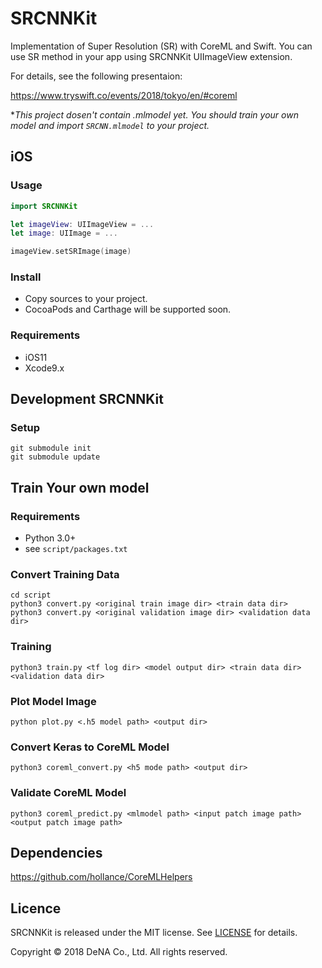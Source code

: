# SRCNNKit
Implementation of Super Resolution (SR) with CoreML and Swift. You can use SR method in your app using SRCNNKit UIImageView extension.

For details, see the following presentaion:

https://www.tryswift.co/events/2018/tokyo/en/#coreml

**This project dosen't contain *.mlmodel yet. You should train your own model and import `SRCNN.mlmodel` to your project.**


## iOS

### Usage

```swift
import SRCNNKit

let imageView: UIImageView = ...
let image: UIImage = ...

imageView.setSRImage(image)
```

### Install
- Copy sources to your project.
- CocoaPods and Carthage will be supported soon.

### Requirements
- iOS11
- Xcode9.x

## Development SRCNNKit

### Setup
```shell
git submodule init
git submodule update
```

## Train Your own model

### Requirements
- Python 3.0+
- see `script/packages.txt`

### Convert Training Data

```shell
cd script
python3 convert.py <original train image dir> <train data dir>
python3 convert.py <original validation image dir> <validation data dir>
```

### Training
```shell
python3 train.py <tf log dir> <model output dir> <train data dir> <validation data dir>

```
### Plot Model Image
```shell
python plot.py <.h5 model path> <output dir>
```

### Convert Keras to CoreML Model
```shell
python3 coreml_convert.py <h5 mode path> <output dir>
```

### Validate CoreML Model
```shell
python3 coreml_predict.py <mlmodel path> <input patch image path> <output patch image path>
```

## Dependencies
https://github.com/hollance/CoreMLHelpers

## Licence
SRCNNKit is released under the MIT license. See [LICENSE](TBD) for details.

Copyright © 2018 DeNA Co., Ltd. All rights reserved.
